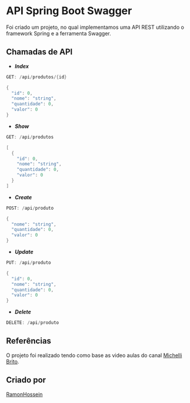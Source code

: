 # API Spring Boot Swagger

Foi criado um projeto, no qual implementamos uma API REST utilizando o framework Spring e a ferramenta Swagger.

## Chamadas de API

* ***Index***

```java
GET: /api/produtos/{id}

{
  "id": 0,
  "nome": "string",
  "quantidade": 0,
  "valor": 0
}
```

* ***Show***

```java
GET: /api/produtos

[
  {
    "id": 0,
    "nome": "string",
    "quantidade": 0,
    "valor": 0
  }
]
```

* ***Create***

```java
POST: /api/produto

{
  "nome": "string",
  "quantidade": 0,
  "valor": 0
}
```

* ***Update***

```java
PUT: /api/produto

{
  "id": 0,
  "nome": "string",
  "quantidade": 0,
  "valor": 0
}
```

* ***Delete***

```java
DELETE: /api/produto
```

## Referências

O projeto foi realizado tendo como base as video aulas do canal [Michelli Brito](https://www.youtube.com/channel/UC2WbG8UgpPaLcFSNJYwtPow).

## Criado por

[RamonHossein](https://github.com/RamonHossein)
